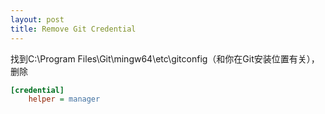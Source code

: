 ```yaml
---
layout: post
title: Remove Git Credential
---
```



找到C:\Program Files\Git\mingw64\etc\gitconfig（和你在Git安装位置有关），删除   
``` ini
[credential]
    helper = manager
```

